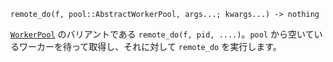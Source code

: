 ```
remote_do(f, pool::AbstractWorkerPool, args...; kwargs...) -> nothing
```

[`WorkerPool`](@ref) のバリアントである `remote_do(f, pid, ....)`。`pool` から空いているワーカーを待って取得し、それに対して `remote_do` を実行します。
